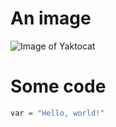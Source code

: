 # An image 

![Image of Yaktocat](https://octodex.github.com/images/yaktocat.png)

# Some code
``` R
var = "Hello, world!"
```
